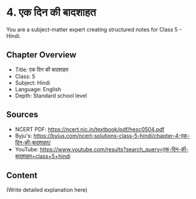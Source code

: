 # 4. एक दिन की बादशाहत

You are a subject-matter expert creating structured notes for Class 5 - Hindi.

## Chapter Overview
- Title: एक दिन की बादशाहत
- Class: 5
- Subject: Hindi
- Language: English
- Depth: Standard school level

## Sources
- NCERT PDF: https://ncert.nic.in/textbook/pdf/hesc0504.pdf
- Byju's: https://byjus.com/ncert-solutions-class-5-hindi/chapter-4-एक-दिन-की-बादशाहत/
- YouTube: https://www.youtube.com/results?search_query=एक-दिन-की-बादशाहत+class+5+hindi

## Content
(Write detailed explanation here)
